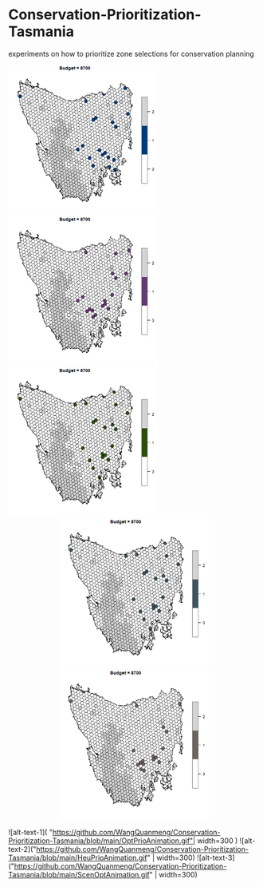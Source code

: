 # Conservation-Prioritization-Tasmania
experiments on how to prioritize zone selections for conservation planning

<div align="left">
  <img src="https://github.com/WangQuanmeng/Conservation-Prioritization-Tasmania/blob/main/OptPrioAnimation.gif" width="300"  />
  <img src="https://github.com/WangQuanmeng/Conservation-Prioritization-Tasmania/blob/main/HeuPrioAnimation.gif" width="300" />
  <img src="https://github.com/WangQuanmeng/Conservation-Prioritization-Tasmania/blob/main/ScenOptAnimation.gif" width="300" />
</div>

<div align="center">
  <img src="https://github.com/WangQuanmeng/Conservation-Prioritization-Tasmania/blob/main/ForGreedyAnimation.gif" width="300" />
  <img src="https://github.com/WangQuanmeng/Conservation-Prioritization-Tasmania/blob/main/BackGreedyAnimation.gif" width="300"/>
</div>


![alt-text-1]( "https://github.com/WangQuanmeng/Conservation-Prioritization-Tasmania/blob/main/OptPrioAnimation.gif"| width=300 ) ![alt-text-2]("https://github.com/WangQuanmeng/Conservation-Prioritization-Tasmania/blob/main/HeuPrioAnimation.gif" | width=300) ![alt-text-3]("https://github.com/WangQuanmeng/Conservation-Prioritization-Tasmania/blob/main/ScenOptAnimation.gif" | width=300)
